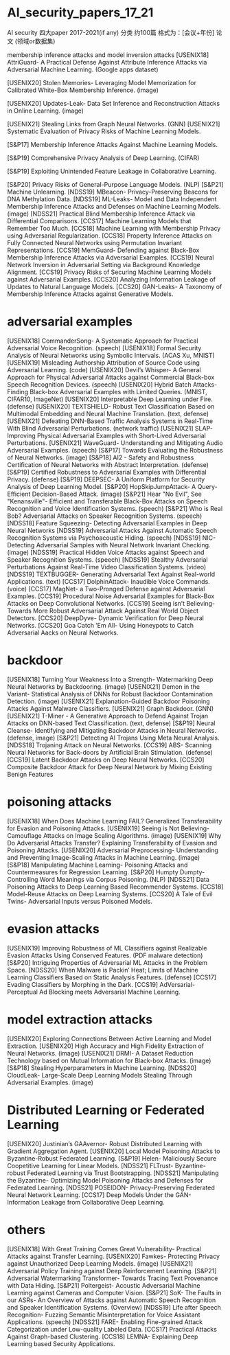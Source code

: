 # AI_security_papers_17_21
AI security 四大paper 2017-2021(if any) 分类 约100篇
格式为：[会议+年份] 论文 (领域or数据集)

membership inference attacks and model inversion attacks
[USENIX18] AttriGuard- A Practical Defense Against Attribute Inference Attacks via Adversarial Machine Learning. (Google apps dataset)

[USENIX20] Stolen Memories- Leveraging Model Memorization for Calibrated White-Box Membership Inference. (image)

[USENIX20] Updates-Leak- Data Set Inference and Reconstruction Attacks in Online Learning. (image)

[USENIX21] Stealing Links from Graph Neural Networks. (GNN)
[USENIX21] Systematic Evaluation of Privacy Risks of Machine Learning Models.

[S&P17] Membership Inference Attacks Against Machine Learning Models.

[S&P19] Comprehensive Privacy Analysis of Deep Learning. (CIFAR)

[S&P19] Exploiting Unintended Feature Leakage in Collaborative Learning. 

[S&P20] Privacy Risks of General-Purpose Language Models. (NLP)
[S&P21] Machine Unlearning.
[NDSS19] MBeacon- Privacy-Preserving Beacons for DNA Methylation Data.
[NDSS19] ML-Leaks- Model and Data Independent Membership Inference Attacks and Defenses on Machine Learning Models. (image)
[NDSS21] Practical Blind Membership Inference Attack via Differential Comparisons.
[CCS17] Machine Learning Models that Remember Too Much.
[CCS18] Machine Learning with Membership Privacy using Adversarial Regularization.
[CCS18] Property Inference Attacks on Fully Connected Neural Networks using Permutation Invariant Representations. 
[CCS19] MemGuard- Defending against Black-Box Membership Inference Attacks via Adversarial Examples.
[CCS19] Neural Network Inversion in Adversarial Setting via Background Knowledge Alignment.
[CCS19] Privacy Risks of Securing Machine Learning Models against Adversarial Examples.
[CCS20] Analyzing Information Leakage of Updates to Natural Language Models.
[CCS20] GAN-Leaks- A Taxonomy of Membership Inference Attacks against Generative Models.


# adversarial examples
[USENIX18] CommanderSong- A Systematic Approach for Practical Adversarial Voice Recognition. (speech)
[USENIX18] Formal Security Analysis of Neural Networks using Symbolic Intervals. (ACAS Xu, MNIST)
[USENIX19] Misleading Authorship Attribution of Source Code using Adversarial Learning. (code)
[USENIX20] Devil’s Whisper- A General Approach for Physical Adversarial Attacks against Commercial Black-box Speech Recognition Devices. (speech)
[USENIX20] Hybrid Batch Attacks- Finding Black-box Adversarial Examples with Limited Queries. (MNIST, CIFAR10, ImageNet)
[USENIX20] Interpretable Deep Learning under Fire. (defense)
[USENIX20] TEXTSHIELD- Robust Text Classification Based on Multimodal Embedding and Neural Machine Translation. (text, defense)
[USENIX21] Defeating DNN-Based Traffic Analysis Systems in Real-Time With Blind Adversarial Perturbations. (network traffic)
[USENIX21] SLAP- Improving Physical Adversarial Examples with Short-Lived Adversarial Perturbations.
[USENIX21] WaveGuard- Understanding and Mitigating Audio Adversarial Examples. (speech)
[S&P17] Towards Evaluating the Robustness of Neural Networks. (image)
[S&P18] AI2 - Safety and Robustness Certification of Neural Networks with Abstract Interpretation. (defense)
[S&P19] Certified Robustness to Adversarial Examples with Differential Privacy. (defense)
[S&P19] DEEPSEC- A Uniform Platform for Security Analysis of Deep Learning Model.
[S&P20] HopSkipJumpAttack- A Query-Efficient Decision-Based Attack. (image)
[S&P21] Hear "No Evil", See "Kenansville"- Efficient and Transferable Black-Box Attacks on Speech Recognition and Voice Identification Systems. (speech)
[S&P21] Who is Real Bob? Adversarial Attacks on Speaker Recognition Systems. (speech)
[NDSS18] Feature Squeezing- Detecting Adversarial Examples in Deep Neural Networks
[NDSS19] Adversarial Attacks Against Automatic Speech Recognition Systems via Psychoacoustic Hiding. (speech)
[NDSS19] NIC- Detecting Adversarial Samples with Neural Network Invariant Checking. (image)
[NDSS19] Practical Hidden Voice Attacks against Speech and Speaker Recognition Systems. (speech)
[NDSS19] Stealthy Adversarial Perturbations Against Real-Time Video Classification Systems. (video)
[NDSS19] TEXTBUGGER- Generating Adversarial Text Against Real-world Applications. (text)
[CCS17] DolphinAttack- Inaudible Voice Commands. (voice)
[CCS17] MagNet- a Two-Pronged Defense against Adversarial Examples.
[CCS19] Procedural Noise Adversarial Examples for Black-Box Attacks on Deep Convolutional Networks.
[CCS19] Seeing isn’t Believing- Towards More Robust Adversarial Attack Against Real World Object Detectors.
[CCS20] DeepDyve- Dynamic Verification for Deep Neural Networks.
[CCS20] Goa Catch ’Em All- Using Honeypots to Catch Adversarial Aacks on Neural Networks.


# backdoor
[USENIX18] Turning Your Weakness Into a Strength- Watermarking Deep Neural Networks by Backdooring. (image)
[USENIX21] Demon in the Variant- Statistical Analysis of DNNs for Robust Backdoor Contamination Detection. (image)
[USENIX21] Explanation-Guided Backdoor Poisoning Attacks Against Malware Classifiers.
[USENIX21] Graph Backdoor. (GNN)
[USENIX21] T-Miner - A Generative Approach to Defend Against Trojan Attacks on DNN-based Text Classification. (text, defense)
[S&P19] Neural Cleanse- Identifying and Mitigating Backdoor Attacks in Neural Networks. (defense, image)
[S&P21] Detecting AI Trojans Using Meta Neural Analysis.
[NDSS18] Trojaning Attack on Neural Networks.
[CCS19] ABS- Scanning Neural Networks for Back-doors by Artificial Brain Stimulation. (defense)
[CCS19] Latent Backdoor Attacks on Deep Neural Networks.
[CCS20] Composite Backdoor Attack for Deep Neural Network by Mixing Existing Benign Features



# poisoning attacks
[USENIX18] When Does Machine Learning FAIL? Generalized Transferability for Evasion and Poisoning Attacks.
[USENIX19] Seeing is Not Believing- Camouflage Attacks on Image Scaling Algorithms. (image)
[USENIX19] Why Do Adversarial Attacks Transfer? Explaining Transferability of Evasion and Poisoning Attacks.
[USENIX20] Adversarial Preprocessing- Understanding and Preventing Image-Scaling Attacks in Machine Learning. (image)
[S&P18] Manipulating Machine Learning- Poisoning Attacks and Countermeasures for Regression Learning.
[S&P20] Humpty Dumpty- Controlling Word Meanings via Corpus Poisoning. (NLP)
[NDSS21] Data Poisoning Attacks to Deep Learning Based Recommender Systems. 
[CCS18] Model-Reuse Attacks on Deep Learning Systems.
[CCS20] A Tale of Evil Twins- Adversarial Inputs versus Poisoned Models.


# evasion attacks
[USENIX19] Improving Robustness of ML Classifiers against Realizable Evasion Attacks Using Conserved Features. (PDF malware detection)
[S&P20] Intriguing Properties of Adversarial ML Attacks in the Problem Space.
[NDSS20] When Malware is Packin’ Heat; Limits of Machine Learning Classifiers Based on Static Analysis Features. (defense)
[CCS17] Evading Classifiers by Morphing in the Dark.
[CCS19] AdVersarial- Perceptual Ad Blocking meets Adversarial Machine Learning.

# model extraction attacks
[USENIX20] Exploring Connections Between Active Learning and Model Extraction.
[USENIX20] High Accuracy and High Fidelity Extraction of Neural Networks. (image)
[USENIX21] DRMI- A Dataset Reduction Technology based on Mutual Information for Black-box Attacks. (image)
[S&P18] Stealing Hyperparameters in Machine Learning.
[NDSS20] CloudLeak- Large-Scale Deep Learning Models Stealing Through Adversarial Examples. (image)

# Distributed Learning or Federated Learning
[USENIX20] Justinian’s GAAvernor- Robust Distributed Learning with Gradient Aggregation Agent.
[USENIX20] Local Model Poisoning Attacks to Byzantine-Robust Federated Learning.
[S&P19] Helen- Maliciously Secure Coopetitive Learning for Linear Models.
[NDSS21] FLTrust- Byzantine-robust Federated Learning via Trust Bootstrapping.
[NDSS21] Manipulating the Byzantine- Optimizing Model Poisoning Attacks and Defenses for Federated Learning.
[NDSS21] POSEIDON- Privacy-Preserving Federated Neural Network Learning.
[CCS17] Deep Models Under the GAN- Information Leakage from Collaborative Deep Learning.


# others
[USENIX18] With Great Training Comes Great Vulnerability- Practical Attacks against Transfer Learning.
[USENIX20] Fawkes- Protecting Privacy against Unauthorized Deep Learning Models. (image)
[USENIX21] Adversarial Policy Training against Deep Reinforcement Learning.
[S&P21] Adversarial Watermarking Transformer- Towards Tracing Text Provenance with Data Hiding.
[S&P21] Poltergeist- Acoustic Adversarial Machine Learning against Cameras and Computer Vision.
[S&P21] SoK- The Faults in our ASRs- An Overview of Attacks against Automatic Speech Recognition and Speaker Identification Systems. (Overview)
[NDSS19] Life after Speech Recognition- Fuzzing Semantic Misinterpretation for Voice Assistant Applications. (speech)
[NDSS21] FARE- Enabling Fine-grained Attack Categorization under Low-quality Labeled Data.
[CCS17] Practical Attacks Against Graph-based Clustering.
[CCS18] LEMNA- Explaining Deep Learning based Security Applications.

